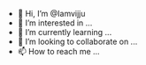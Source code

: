 - 👋 Hi, I’m @Iamvijju
- 👀 I’m interested in ...
- 🌱 I’m currently learning ...
- 💞️ I’m looking to collaborate on ...
- 📫 How to reach me ...

<!---
Iamvijju/Iamvijju is a ✨ special ✨ repository because its `README.md` (this file) appears on your GitHub profile.
You can click the Preview link to take a look at your changes.
--->
